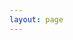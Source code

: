 ```yaml
---
layout: page
---
```


<script setup>
import { ref } from "vue";
import WujieOnline from "./components/wujie-online.vue";
import WujieConnect from "./components/wujie-connect.vue";
const url = ref("");
const flag = ref(null)
function changeUrl(value) {
  url.value = value[0];
  flag.value = value[1]
}
</script>

<ClientOnly>
    <WujieConnect @changeUrl="changeUrl" :baseUrl="url" />
    <WujieOnline v-model:url="url" :flag=flag />
</ClientOnly>
